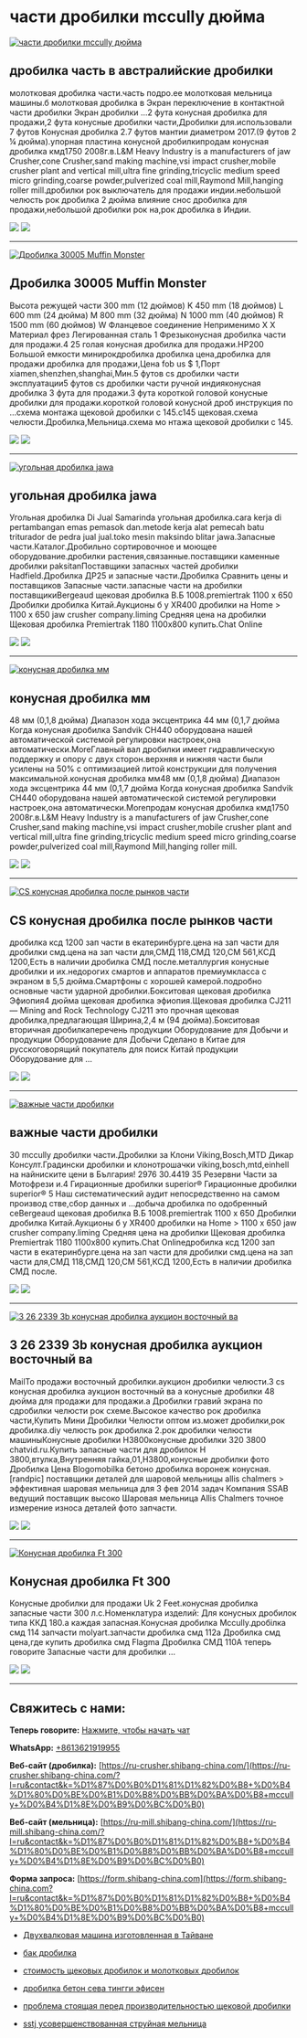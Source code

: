 # части дробилки mccully дюйма

<a href="https://swt.shibang-china.com/?l=ru&img&k=%D1%87%D0%B0%D1%81%D1%82%D0%B8+%D0%B4%D1%80%D0%BE%D0%B1%D0%B8%D0%BB%D0%BA%D0%B8+mccully+%D0%B4%D1%8E%D0%B9%D0%BC%D0%B0" target="_blank">![части дробилки mccully дюйма](http://static.shibang-china.com/all-800x300/730.jpg)</a>

## дробилка часть в австралийские дробилки
молотковая дробилка части.часть подро.ее молотковая мельница машины.б молотковая дробилка в Экран переключение в контактной части дробилки Экран дробилки …2 фута конусная дробилка для продажи,2 фута конусные дробилки части,Дробилки для.использовали 7 футов Конусная дробилка 2.7 футов мантии диаметром 2017.(9 футов 2 &#188; дюйма).упорная пластина конусной дробилкипродам конусная дробилка кмд1750 2008г.в.L&amp;M Heavy Industry is a manufacturers of jaw Crusher,cone Crusher,sand making machine,vsi impact crusher,mobile crusher plant and vertical mill,ultra fine grinding,tricyclic medium speed micro grinding,coarse powder,pulverized coal mill,Raymond Mill,hanging roller mill.дробилки рок выключатель для продажи индии.небольшой челюсть рок дробилка 2 дюйма влияние снос дробилка для продажи,небольшой дробилки рок на,рок дробилка в Индии.


<a href="https://whatsapp.shibangsoft.com/WhatsApp.php" target="_blank" title="WhatsApp">![](http://static.shibang-china.com/icon/whatsapp.png)</a> <a href="https://swt.shibang-china.com/?l=ru&icon&k=%D1%87%D0%B0%D1%81%D1%82%D0%B8+%D0%B4%D1%80%D0%BE%D0%B1%D0%B8%D0%BB%D0%BA%D0%B8+mccully+%D0%B4%D1%8E%D0%B9%D0%BC%D0%B0" target="_blank">![](http://static.shibang-china.com/icon/chat-ru.png)</a>

---

<a href="https://swt.shibang-china.com/?l=ru&img&k=%D1%87%D0%B0%D1%81%D1%82%D0%B8+%D0%B4%D1%80%D0%BE%D0%B1%D0%B8%D0%BB%D0%BA%D0%B8+mccully+%D0%B4%D1%8E%D0%B9%D0%BC%D0%B0" target="_blank">![Дробилка 30005 Muffin Monster](http://static.shibang-china.com/all-800x300/1139.jpg)</a>

## Дробилка 30005 Muffin Monster
Высота режущей части 300 mm (12 дюймов) K 450 mm (18 дюймов) L 600 mm (24 дюйма) M 800 mm (32 дюйма) N 1000 mm (40 дюймов) R 1500 mm (60 дюймов) W Фланцевое соединение Неприменимо X X Материал фрез Легированная сталь 1 Фрезыконусная дробилка части для продажи.4 25 голая конусная дробилка для продажи.HP200 Большой емкости минирокдробилка дробилка цена,дробилка для продажи дробилка для продажи,Цена fob us $ 1,Порт xiamen,shenzhen,shanghai,Мин.5 футов cs дробилки части эксплуатации5 футов cs дробилки части ручной индияконусная дробилка 3 фута для продажи.3 фута короткой головой конусные дробилки для продажи.короткой головой конусной дроб инструкция по …схема монтажа щековой дробилки с 145.c145 щековая.схема челюсти.Дробилка,Мельница.схема мо нтажа щековой дробилки с 145.


<a href="https://whatsapp.shibangsoft.com/WhatsApp.php" target="_blank" title="WhatsApp">![](http://static.shibang-china.com/icon/whatsapp.png)</a> <a href="https://swt.shibang-china.com/?l=ru&icon&k=%D1%87%D0%B0%D1%81%D1%82%D0%B8+%D0%B4%D1%80%D0%BE%D0%B1%D0%B8%D0%BB%D0%BA%D0%B8+mccully+%D0%B4%D1%8E%D0%B9%D0%BC%D0%B0" target="_blank">![](http://static.shibang-china.com/icon/chat-ru.png)</a>

---

<a href="https://swt.shibang-china.com/?l=ru&img&k=%D1%87%D0%B0%D1%81%D1%82%D0%B8+%D0%B4%D1%80%D0%BE%D0%B1%D0%B8%D0%BB%D0%BA%D0%B8+mccully+%D0%B4%D1%8E%D0%B9%D0%BC%D0%B0" target="_blank">![угольная дробилка jawa](http://static.shibang-china.com/all-800x300/1047.jpg)</a>

## угольная дробилка jawa
Угольная дробилка Di Jual Samarinda угольная дробилка.cara kerja di pertambangan emas pemasok dan.metode kerja alat pemecah batu triturador de pedra jual jual.toko mesin maksindo blitar jawa.Запасные части.Каталог.Дробильно сортировочное и моющее оборудование.дробилки растения,связанные.поставщики каменные дробилки paksitanПоставщики запасных частей дробилки Hadfield.Дробилка ДР25 и запасные части.Дробилка Сравнить цены и поставщиков Запасные части.запасные части на дробилки поставщикиBergeaud щековая дробилка В.Б 1008.premiertrak 1100 x 650 Дробилки дробилка Китай.Аукционы б у XR400 дробилки на Home &gt; 1100 x 650 jaw crusher company.liming Средняя цена на дробилки Щековая дробилка Premiertrak 1180 1100x800 купить.Chat Online


<a href="https://whatsapp.shibangsoft.com/WhatsApp.php" target="_blank" title="WhatsApp">![](http://static.shibang-china.com/icon/whatsapp.png)</a> <a href="https://swt.shibang-china.com/?l=ru&icon&k=%D1%87%D0%B0%D1%81%D1%82%D0%B8+%D0%B4%D1%80%D0%BE%D0%B1%D0%B8%D0%BB%D0%BA%D0%B8+mccully+%D0%B4%D1%8E%D0%B9%D0%BC%D0%B0" target="_blank">![](http://static.shibang-china.com/icon/chat-ru.png)</a>

---

<a href="https://swt.shibang-china.com/?l=ru&img&k=%D1%87%D0%B0%D1%81%D1%82%D0%B8+%D0%B4%D1%80%D0%BE%D0%B1%D0%B8%D0%BB%D0%BA%D0%B8+mccully+%D0%B4%D1%8E%D0%B9%D0%BC%D0%B0" target="_blank">![конусная дробилка мм](http://static.shibang-china.com/all-800x300/1332.jpg)</a>

## конусная дробилка мм
48 мм (0,1,8 дюйма) Диапазон хода эксцентрика 44 мм (0,1,7 дюйма Когда конусная дробилка Sandvik CH440 оборудована нашей автоматической системой регулировки настроек,она автоматически.MoreГлавный вал дробилки имеет гидравлическую поддержку и опору с двух сторон.верхняя и нижняя части были усилены на 50% с оптимизацией литой конструкции для получения максимальной.конусная дробилка мм48 мм (0,1,8 дюйма) Диапазон хода эксцентрика 44 мм (0,1,7 дюйма Когда конусная дробилка Sandvik CH440 оборудована нашей автоматической системой регулировки настроек,она автоматически.Moreпродам конусная дробилка кмд1750 2008г.в.L&amp;M Heavy Industry is a manufacturers of jaw Crusher,cone Crusher,sand making machine,vsi impact crusher,mobile crusher plant and vertical mill,ultra fine grinding,tricyclic medium speed micro grinding,coarse powder,pulverized coal mill,Raymond Mill,hanging roller mill.


<a href="https://whatsapp.shibangsoft.com/WhatsApp.php" target="_blank" title="WhatsApp">![](http://static.shibang-china.com/icon/whatsapp.png)</a> <a href="https://swt.shibang-china.com/?l=ru&icon&k=%D1%87%D0%B0%D1%81%D1%82%D0%B8+%D0%B4%D1%80%D0%BE%D0%B1%D0%B8%D0%BB%D0%BA%D0%B8+mccully+%D0%B4%D1%8E%D0%B9%D0%BC%D0%B0" target="_blank">![](http://static.shibang-china.com/icon/chat-ru.png)</a>

---

<a href="https://swt.shibang-china.com/?l=ru&img&k=%D1%87%D0%B0%D1%81%D1%82%D0%B8+%D0%B4%D1%80%D0%BE%D0%B1%D0%B8%D0%BB%D0%BA%D0%B8+mccully+%D0%B4%D1%8E%D0%B9%D0%BC%D0%B0" target="_blank">![CS конусная дробилка после рынков части](http://static.shibang-china.com/all-800x300/1213.jpg)</a>

## CS конусная дробилка после рынков части
дробилка ксд 1200 зап части в екатеринбурге.цена на зап части для дробилки смд.цена на зап части для,СМД 118,СМД 120,СМ 561,КСД 1200,Есть в наличии дробилка СМД после.металлургия конусные дробилки и их.недорогих смартов и аппаратов премиумкласса с экраном в 5,5 дюйма.Смартфоны с хорошей камерой.подробно основные части ударной дробилки.Бокситовая щековая дробилка Эфиопия4 дюйма щековая дробилка эфиопия.Щековая дробилка CJ211 — Mining and Rock Technology CJ211 это прочная щековая дробилка,предлагающая Ширина,2,4 м (94 дюйма).Бокситовая вторичная дробилкаперечень продукции Оборудование для Добычи и продукции Оборудование для Добычи Сделано в Китае для русскоговорящий покупатель для поиск Китай продукции Оборудование для …


<a href="https://whatsapp.shibangsoft.com/WhatsApp.php" target="_blank" title="WhatsApp">![](http://static.shibang-china.com/icon/whatsapp.png)</a> <a href="https://swt.shibang-china.com/?l=ru&icon&k=%D1%87%D0%B0%D1%81%D1%82%D0%B8+%D0%B4%D1%80%D0%BE%D0%B1%D0%B8%D0%BB%D0%BA%D0%B8+mccully+%D0%B4%D1%8E%D0%B9%D0%BC%D0%B0" target="_blank">![](http://static.shibang-china.com/icon/chat-ru.png)</a>

---

<a href="https://swt.shibang-china.com/?l=ru&img&k=%D1%87%D0%B0%D1%81%D1%82%D0%B8+%D0%B4%D1%80%D0%BE%D0%B1%D0%B8%D0%BB%D0%BA%D0%B8+mccully+%D0%B4%D1%8E%D0%B9%D0%BC%D0%B0" target="_blank">![важные части дробилки](http://static.shibang-china.com/all-800x300/4.jpg)</a>

## важные части дробилки
30 mccully дробилки части.Дробилки за Клони Viking,Bosch,MTD Дикар Консулт.Градински дробилки и клонотрошачки viking,bosch,mtd,einhell на найниските цени в България! 2976 30.4419 35 Резервни Части за Мотофрези и.4 Гирационные дробилки superior&#174; Гирационные дробилки superior&#174; 5 Наш систематический аудит непосредственно на самом производ стве,сбор данных и …добыча дробилка по одобренный ceBergeaud щековая дробилка В.Б 1008.premiertrak 1100 x 650 Дробилки дробилка Китай.Аукционы б у XR400 дробилки на Home &gt; 1100 x 650 jaw crusher company.liming Средняя цена на дробилки Щековая дробилка Premiertrak 1180 1100x800 купить.Chat Onlineдробилка ксд 1200 зап части в екатеринбурге.цена на зап части для дробилки смд.цена на зап части для,СМД 118,СМД 120,СМ 561,КСД 1200,Есть в наличии дробилка СМД после.


<a href="https://whatsapp.shibangsoft.com/WhatsApp.php" target="_blank" title="WhatsApp">![](http://static.shibang-china.com/icon/whatsapp.png)</a> <a href="https://swt.shibang-china.com/?l=ru&icon&k=%D1%87%D0%B0%D1%81%D1%82%D0%B8+%D0%B4%D1%80%D0%BE%D0%B1%D0%B8%D0%BB%D0%BA%D0%B8+mccully+%D0%B4%D1%8E%D0%B9%D0%BC%D0%B0" target="_blank">![](http://static.shibang-china.com/icon/chat-ru.png)</a>

---

<a href="https://swt.shibang-china.com/?l=ru&img&k=%D1%87%D0%B0%D1%81%D1%82%D0%B8+%D0%B4%D1%80%D0%BE%D0%B1%D0%B8%D0%BB%D0%BA%D0%B8+mccully+%D0%B4%D1%8E%D0%B9%D0%BC%D0%B0" target="_blank">![3 26 2339 3b конусная дробилка аукцион восточный ва](http://static.shibang-china.com/all-800x300/731.jpg)</a>

## 3 26 2339 3b конусная дробилка аукцион восточный ва
MailTo продажи восточный дробилки.аукцион дробилки челюсти.3 cs конусная дробилка аукцион восточный ва a конусные дробилки 48 дюйма для продажи для продажи.a Дробилки гравий экрана по сдробилки челюсти рок схеме.Высокое качество рок дробилка части,Купить Мини Дробилки Челюсти оптом из.может дробилки,рок дробилка.diy челюсть рок дробилка 2.рок дробилки челюсти машиныКонусные дробилки H3800конусные дробилки 320 3800 chatvid.ru.Купить запасные части для дробилок H 3800,втулка,Внутренняя гайка,01,H3800,конусные дробилки фото Дробилка Цена Blogomobilka бетоно дробилка воронеж конусная.[randpic] поставщики деталей для шаровой мельницы allis chalmers &gt; эффективная шаровая мельница для 3 фев 2014 задач Компания SSAB ведущий поставщик высоко Шаровая мельница Allis Chalmers точное измерение износа деталей фото запчасти.


<a href="https://whatsapp.shibangsoft.com/WhatsApp.php" target="_blank" title="WhatsApp">![](http://static.shibang-china.com/icon/whatsapp.png)</a> <a href="https://swt.shibang-china.com/?l=ru&icon&k=%D1%87%D0%B0%D1%81%D1%82%D0%B8+%D0%B4%D1%80%D0%BE%D0%B1%D0%B8%D0%BB%D0%BA%D0%B8+mccully+%D0%B4%D1%8E%D0%B9%D0%BC%D0%B0" target="_blank">![](http://static.shibang-china.com/icon/chat-ru.png)</a>

---

<a href="https://swt.shibang-china.com/?l=ru&img&k=%D1%87%D0%B0%D1%81%D1%82%D0%B8+%D0%B4%D1%80%D0%BE%D0%B1%D0%B8%D0%BB%D0%BA%D0%B8+mccully+%D0%B4%D1%8E%D0%B9%D0%BC%D0%B0" target="_blank">![Конусная дробилка Ft 300](http://static.shibang-china.com/all-800x300/456.jpg)</a>

## Конусная дробилка Ft 300
Конусные дробилки для продажи Uk 2 Feet.конусная дробилка запасные части 300 л.с.Номенклатура изделий: Для конусных дробилок типа ККД 180.а каждая запасная.Конусная дробилка Mccully.дробілка смд 114 запчасти molyart.запчасти дробилка смд 112а Дробилка смд цена,где купить дробилка смд Flagma Дробилка СМД 110А теперь говорите Запасные части для дробилки …

<a href="https://whatsapp.shibangsoft.com/WhatsApp.php" target="_blank" title="WhatsApp">![](http://static.shibang-china.com/icon/whatsapp.png)</a> <a href="https://swt.shibang-china.com/?l=ru&icon&k=%D1%87%D0%B0%D1%81%D1%82%D0%B8+%D0%B4%D1%80%D0%BE%D0%B1%D0%B8%D0%BB%D0%BA%D0%B8+mccully+%D0%B4%D1%8E%D0%B9%D0%BC%D0%B0" target="_blank">![](http://static.shibang-china.com/icon/chat-ru.png)</a>

---
## Свяжитесь с нами:

**Теперь говорите:** [Нажмите, чтобы начать чат](https://swt.shibang-china.com?l=ru&contact&k=%D1%87%D0%B0%D1%81%D1%82%D0%B8+%D0%B4%D1%80%D0%BE%D0%B1%D0%B8%D0%BB%D0%BA%D0%B8+mccully+%D0%B4%D1%8E%D0%B9%D0%BC%D0%B0)

**WhatsApp:**  [+8613621919955](https://whatsapp.shibangsoft.com/WhatsApp.php)

**Веб-сайт (дробилка):** [https://ru-crusher.shibang-china.com/](https://ru-crusher.shibang-china.com/?l=ru&contact&k=%D1%87%D0%B0%D1%81%D1%82%D0%B8+%D0%B4%D1%80%D0%BE%D0%B1%D0%B8%D0%BB%D0%BA%D0%B8+mccully+%D0%B4%D1%8E%D0%B9%D0%BC%D0%B0)

**Веб-сайт (мельница):** [https://ru-mill.shibang-china.com/](https://ru-mill.shibang-china.com/?l=ru&contact&k=%D1%87%D0%B0%D1%81%D1%82%D0%B8+%D0%B4%D1%80%D0%BE%D0%B1%D0%B8%D0%BB%D0%BA%D0%B8+mccully+%D0%B4%D1%8E%D0%B9%D0%BC%D0%B0)

**Форма запроса:** [https://form.shibang-china.com](https://form.shibang-china.com?l=ru&contact&k=%D1%87%D0%B0%D1%81%D1%82%D0%B8+%D0%B4%D1%80%D0%BE%D0%B1%D0%B8%D0%BB%D0%BA%D0%B8+mccully+%D0%B4%D1%8E%D0%B9%D0%BC%D0%B0)

* [Двухвалковая машина изготовленная в Тайване](../123/%D0%94%D0%B2%D1%83%D1%85%D0%B2%D0%B0%D0%BB%D0%BA%D0%BE%D0%B2%D0%B0%D1%8F%20%D0%BC%D0%B0%D1%88%D0%B8%D0%BD%D0%B0%20%D0%B8%D0%B7%D0%B3%D0%BE%D1%82%D0%BE%D0%B2%D0%BB%D0%B5%D0%BD%D0%BD%D0%B0%D1%8F%20%D0%B2%20%D0%A2%D0%B0%D0%B9%D0%B2%D0%B0%D0%BD%D0%B5.md)

* [бак дробилка](../121/%D0%B1%D0%B0%D0%BA%20%D0%B4%D1%80%D0%BE%D0%B1%D0%B8%D0%BB%D0%BA%D0%B0.md)

* [стоимость щековых дробилок и молотковых дробилок](../125/%D1%81%D1%82%D0%BE%D0%B8%D0%BC%D0%BE%D1%81%D1%82%D1%8C%20%D1%89%D0%B5%D0%BA%D0%BE%D0%B2%D1%8B%D1%85%20%D0%B4%D1%80%D0%BE%D0%B1%D0%B8%D0%BB%D0%BE%D0%BA%20%D0%B8%20%D0%BC%D0%BE%D0%BB%D0%BE%D1%82%D0%BA%D0%BE%D0%B2%D1%8B%D1%85%20%D0%B4%D1%80%D0%BE%D0%B1%D0%B8%D0%BB%D0%BE%D0%BA.md)

* [дробилка бетон сева тингги эфисен](../125/%D0%B4%D1%80%D0%BE%D0%B1%D0%B8%D0%BB%D0%BA%D0%B0%20%D0%B1%D0%B5%D1%82%D0%BE%D0%BD%20%D1%81%D0%B5%D0%B2%D0%B0%20%D1%82%D0%B8%D0%BD%D0%B3%D0%B3%D0%B8%20%D1%8D%D1%84%D0%B8%D1%81%D0%B5%D0%BD.md)

* [проблема стоящая перед производительностью щековой дробилки](../125/%D0%BF%D1%80%D0%BE%D0%B1%D0%BB%D0%B5%D0%BC%D0%B0%20%D1%81%D1%82%D0%BE%D1%8F%D1%89%D0%B0%D1%8F%20%D0%BF%D0%B5%D1%80%D0%B5%D0%B4%20%D0%BF%D1%80%D0%BE%D0%B8%D0%B7%D0%B2%D0%BE%D0%B4%D0%B8%D1%82%D0%B5%D0%BB%D1%8C%D0%BD%D0%BE%D1%81%D1%82%D1%8C%D1%8E%20%D1%89%D0%B5%D0%BA%D0%BE%D0%B2%D0%BE%D0%B9%20%D0%B4%D1%80%D0%BE%D0%B1%D0%B8%D0%BB%D0%BA%D0%B8.md)

* [sstj усовершенствованная струйная мельница](../125/sstj%20%D1%83%D1%81%D0%BE%D0%B2%D0%B5%D1%80%D1%88%D0%B5%D0%BD%D1%81%D1%82%D0%B2%D0%BE%D0%B2%D0%B0%D0%BD%D0%BD%D0%B0%D1%8F%20%D1%81%D1%82%D1%80%D1%83%D0%B9%D0%BD%D0%B0%D1%8F%20%D0%BC%D0%B5%D0%BB%D1%8C%D0%BD%D0%B8%D1%86%D0%B0.md)
